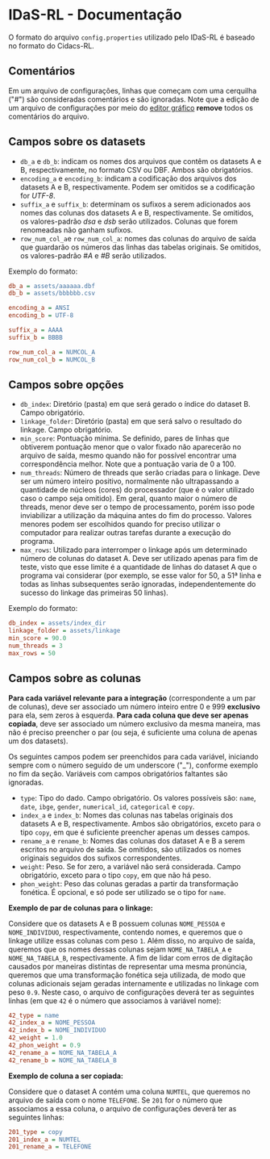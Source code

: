# IDaS-RL - Documentação

O formato do arquivo `config.properties` utilizado pelo IDaS-RL é baseado
no formato do Cidacs-RL.

## Comentários

Em um arquivo de configurações, linhas que começam com uma cerquilha ("#")
são consideradas comentários e são ignoradas. Note que a edição de um
arquivo de configurações por meio do
[editor gráfico](https://gitlab.com/recovida/idas-rl-config-editor)
**remove** todos os
comentários do arquivo.

## Campos sobre os datasets

- `db_a` e `db_b`: indicam os nomes dos arquivos que contêm os datasets A e B,
  respectivamente, no formato CSV ou DBF. Ambos são obrigatórios.
- `encoding_a` e `encoding_b`: indicam a codificação dos arquivos dos datasets
  A e B, respectivamente. Podem ser omitidos se a codificação for *UTF-8*.
- `suffix_a` e `suffix_b`: determinam os sufixos a serem adicionados aos nomes
  das colunas dos datasets A e B, respectivamente. Se omitidos, os
  valores-padrão _dsa_ e _dsb_ serão utilizados. Colunas que forem renomeadas
  não ganham sufixos.
- `row_num_col_a`e `row_num_col_a`: nomes das colunas do arquivo de saída que
  guardarão os números das linhas das tabelas originais. Se omitidos, os
  valores-padrão _#A_ e _#B_ serão utilizados.

Exemplo do formato:

```ini
db_a = assets/aaaaaa.dbf
db_b = assets/bbbbbb.csv

encoding_a = ANSI
encoding_b = UTF-8

suffix_a = AAAA
suffix_b = BBBB

row_num_col_a = NUMCOL_A
row_num_col_b = NUMCOL_B
```

## Campos sobre opções

- `db_index`: Diretório (pasta) em que será gerado o índice do dataset B.
  Campo obrigatório.
- `linkage_folder`: Diretório (pasta) em que será salvo o resultado do
  linkage. Campo obrigatório.
- `min_score`: Pontuação mínima. Se definido, pares de linhas que obtiverem
  pontuação menor que o valor fixado não aparecerão no arquivo de saída,
  mesmo quando não for possível encontrar uma correspondência melhor.
  Note que a pontuação varia de 0 a 100.
- `num_threads`: Número de threads que serão criadas para o linkage.
  Deve ser um número inteiro positivo, normalmente não ultrapassando
  a quantidade de núcleos (cores)
  do processador (que é o valor utilizado caso o campo seja omitido).
  Em geral, quanto maior o número de threads, menor deve ser o tempo de
  processamento, porém isso pode inviabilizar a utilização da máquina antes
  do fim do processo. Valores menores podem ser escolhidos quando for
  preciso utilizar o
  computador para realizar
  outras tarefas durante a execução do programa.
- `max_rows`: Utilizado para interromper o linkage após um determinado número
de colunas do dataset A. Deve ser utilizado apenas para fim de
teste, visto que esse limite é a quantidade de linhas do dataset A que
o programa vai considerar (por exemplo, se esse valor for 50, a 51ª linha
  e todas as linhas subsequentes serão ignoradas,
  independentemente do sucesso do linkage
  das primeiras 50 linhas).

Exemplo do formato:

```ini
db_index = assets/index_dir
linkage_folder = assets/linkage
min_score = 90.0
num_threads = 3
max_rows = 50
```


## Campos sobre as colunas

**Para cada variável relevante para a integração**
(correspondente a um par de colunas), deve ser associado um
número inteiro entre 0 e 999 **exclusivo** para ela,
sem zeros à esquerda. **Para cada coluna que deve ser apenas copiada**,
deve ser associado um número exclusivo da mesma maneira, mas não é
preciso preencher o par (ou seja, é suficiente uma coluna de apenas um dos
datasets).

Os seguintes campos podem ser preenchidos para cada variável, iniciando
sempre com o número seguido de um underscore ("\_"), conforme exemplo
no fim da seção. Variáveis com campos obrigatórios faltantes são ignoradas.

- `type`: Tipo do dado. Campo obrigatório. Os valores possíveis são:
  `name`, `date`, `ibge`, `gender`, `numerical_id`, `categorical` e `copy`.
- `index_a` e `index_b`: Nomes das colunas nas tabelas originais dos datasets
  A e B, respectivamente. Ambos são obrigatórios, exceto para o tipo `copy`,
  em que é suficiente preencher apenas um desses campos.
- `rename_a` e `rename_b`: Nomes das colunas dos dataset A e B a serem
  escritos no arquivo de saída. Se omitidos, são utilizados os nomes originais
  seguidos dos sufixos correspondentes.
- `weight`: Peso. Se for zero, a variável não será considerada.
  Campo obrigatório, exceto para o tipo `copy`, em que não há peso.
- `phon_weight`: Peso das colunas geradas a partir da transformação
  fonética. É opcional, e só pode ser
  utilizado se o tipo for `name`.

**Exemplo de par de colunas para o linkage:**

Considere que os datasets A e B possuem colunas
`NOME_PESSOA` e `NOME_INDIVIDUO`, respectivamente, contendo nomes, e
queremos que o linkage
utilize essas colunas com peso `1`. Além disso, no arquivo de saída,
queremos que os nomes dessas colunas sejam `NOME_NA_TABELA_A` e
`NOME_NA_TABELA_B`,
respectivamente. A fim de lidar com erros de digitação causados por
maneiras distintas de representar uma mesma pronúncia, queremos que
uma transformação fonética seja utilizada, de modo que colunas adicionais
sejam geradas internamente e utilizadas no linkage com peso `0.9`. Neste
caso, o arquivo de configurações deverá ter as seguintes linhas (em que
`42` é o número que associamos à variável nome):

```ini
42_type = name
42_index_a = NOME_PESSOA
42_index_b = NOME_INDIVIDUO
42_weight = 1.0
42_phon_weight = 0.9
42_rename_a = NOME_NA_TABELA_A
42_rename_b = NOME_NA_TABELA_B
```

**Exemplo de coluna a ser copiada:**

Considere que o dataset A contém uma coluna `NUMTEL`, que queremos no
arquivo de saída com o nome `TELEFONE`. Se `201` for o número que associamos
a essa coluna, o arquivo de configurações deverá ter as seguintes linhas:

```ini
201_type = copy
201_index_a = NUMTEL
201_rename_a = TELEFONE
```
